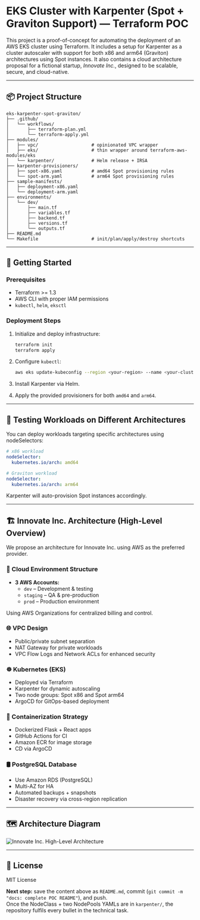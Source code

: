 # EKS Cluster with Karpenter (Spot + Graviton Support) — Terraform POC

This project is a proof-of-concept for automating the deployment of an AWS EKS cluster using Terraform. It includes a setup for Karpenter as a cluster autoscaler with support for both x86 and arm64 (Graviton) architectures using Spot instances. It also contains a cloud architecture proposal for a fictional startup, *Innovate Inc.*, designed to be scalable, secure, and cloud-native.

---

## 📦 Project Structure

```
eks-karpenter-spot-graviton/
├── .github/
│   └── workflows/
│       ├── terraform-plan.yml
│       └── terraform-apply.yml
├── modules/
│   ├── vpc/                    # opinionated VPC wrapper
│   ├── eks/                    # thin wrapper around terraform-aws-modules/eks
│   └── karpenter/              # Helm release + IRSA
├── karpenter-provisioners/
│   ├── spot-x86.yaml           # amd64 Spot provisioning rules
│   └── spot-arm.yaml           # arm64 Spot provisioning rules
├── sample-manifests/
│   ├── deployment-x86.yaml
│   └── deployment-arm.yaml
├── environments/
│   └── dev/
│       ├── main.tf
│       ├── variables.tf
│       ├── backend.tf
│       ├── versions.tf
│       └── outputs.tf
├── README.md
└── Makefile                    # init/plan/apply/destroy shortcuts

```

---

## 🚀 Getting Started

### Prerequisites

- Terraform >= 1.3
- AWS CLI with proper IAM permissions
- `kubectl`, `helm`, `eksctl`

### Deployment Steps

1. Initialize and deploy infrastructure:
   ```bash
   terraform init
   terraform apply
   ```

2. Configure `kubectl`:
   ```bash
   aws eks update-kubeconfig --region <your-region> --name <your-cluster-name>
   ```

3. Install Karpenter via Helm.

4. Apply the provided provisioners for both `amd64` and `arm64`.

---

## 🧪 Testing Workloads on Different Architectures

You can deploy workloads targeting specific architectures using nodeSelectors:

```yaml
# x86 workload
nodeSelector:
  kubernetes.io/arch: amd64

# Graviton workload
nodeSelector:
  kubernetes.io/arch: arm64
```

Karpenter will auto-provision Spot instances accordingly.

---

## 🏗️ Innovate Inc. Architecture (High-Level Overview)

We propose an architecture for Innovate Inc. using AWS as the preferred provider.

### 🔐 Cloud Environment Structure

- **3 AWS Accounts:**
  - `dev` – Development & testing
  - `staging` – QA & pre-production
  - `prod` – Production environment

Using AWS Organizations for centralized billing and control.

### 🌐 VPC Design

- Public/private subnet separation
- NAT Gateway for private workloads
- VPC Flow Logs and Network ACLs for enhanced security

### ☸️ Kubernetes (EKS)

- Deployed via Terraform
- Karpenter for dynamic autoscaling
- Two node groups: Spot x86 and Spot arm64
- ArgoCD for GitOps-based deployment

### 🐳 Containerization Strategy

- Dockerized Flask + React apps
- GitHub Actions for CI
- Amazon ECR for image storage
- CD via ArgoCD

### 🛢 PostgreSQL Database

- Use Amazon RDS (PostgreSQL)
- Multi-AZ for HA
- Automated backups + snapshots
- Disaster recovery via cross-region replication

---

## 🗺️ Architecture Diagram

![Innovate Inc. High-Level Architecture](./docs/innovate-architecture.png)

---

## 📄 License

MIT License


**Next step:** save the content above as `README.md`, commit (`git commit -m "docs: complete POC README"`), and push.  
Once the NodeClass + two NodePools YAMLs are in `karpenter/`, the repository fulfils every bullet in the technical task.

